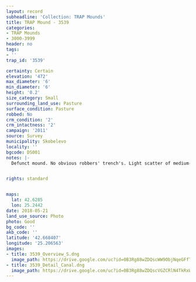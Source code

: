 ```yaml
---
layout: record
subheadline: 'Collection: TRAP Mounds'
title: TRAP Mound - 3539
categories:
- TRAP Mounds
- 3000-3999
header: no
tags:
- ''
trap_id: '3539'

certainty: Certain
elevation: '472'
max_diameter: '6'
min_diameter: '6'
height: '0.2'
size_category: Small
surrounding_land_use: Pasture
surface_condition: Pasture
robbed: No
crm_condition: '2'
crm_intactness: '2'
campaign: '2011'
source: Survey
municipality: Skobelevo
locality: ''
bgcode: DS001
notes: |-
  Defunct mound. No obvious robbers' trench's. Light scatter of medium-sized stones. Severely damaged by agricultural activity.


rights: standard


maps:
  lat: 42.6285
  lon: 25.2442
date: 2018-05-21
land_use_source: Photo
photo: Good
bg_code: ''
akb_code: ''
latitude: '42.668407'
longitude: '25.206563'
images:
- title: 3539_Overview_S.dng
  image_path: https://drive.google.com/uc?id=0B3Rg88wZDQscWW9ObjNqeGFfTWM
- title: 3539_Detail_Canal.dng
  image_path: https://drive.google.com/uc?id=0B3Rg88wZDQscVGZCRlN4TkRxWkk
---
```

